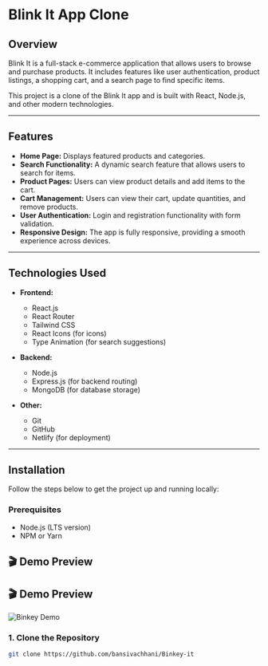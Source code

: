 # Blink It App Clone

## Overview

Blink It is a full-stack e-commerce application that allows users to browse and purchase products. It includes features like user authentication, product listings, a shopping cart, and a search page to find specific items.

This project is a clone of the Blink It app and is built with React, Node.js, and other modern technologies.

---

## Features

- **Home Page:** Displays featured products and categories.
- **Search Functionality:** A dynamic search feature that allows users to search for items.
- **Product Pages:** Users can view product details and add items to the cart.
- **Cart Management:** Users can view their cart, update quantities, and remove products.
- **User Authentication:** Login and registration functionality with form validation.
- **Responsive Design:** The app is fully responsive, providing a smooth experience across devices.

---

## Technologies Used

- **Frontend:**
  - React.js
  - React Router
  - Tailwind CSS
  - React Icons (for icons)
  - Type Animation (for search suggestions)

- **Backend:**
  - Node.js
  - Express.js (for backend routing)
  - MongoDB (for database storage)

- **Other:**
  - Git
  - GitHub
  - Netlify (for deployment)

---

## Installation

Follow the steps below to get the project up and running locally:

### Prerequisites

- Node.js (LTS version)
- NPM or Yarn

## 🎬 Demo Preview
## 🎬 Demo Preview

![Binkey Demo](client/src/assets/Binkey.gif)



### 1. Clone the Repository

```bash
git clone https://github.com/bansivachhani/Binkey-it



